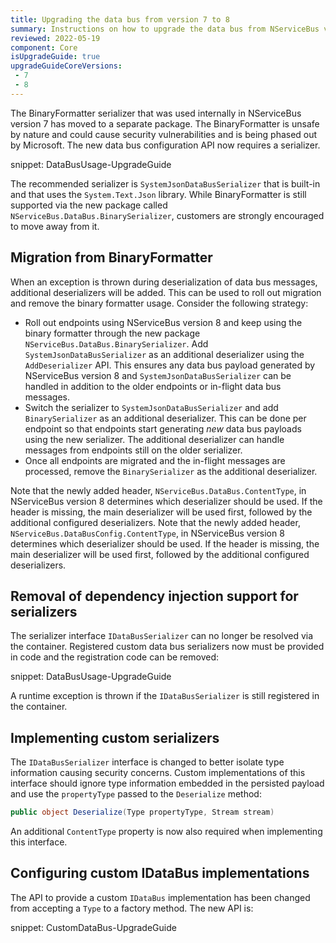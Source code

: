 ```yaml
---
title: Upgrading the data bus from version 7 to 8
summary: Instructions on how to upgrade the data bus from NServiceBus version 7 to version 8.
reviewed: 2022-05-19
component: Core
isUpgradeGuide: true
upgradeGuideCoreVersions:
 - 7
 - 8
---
```


The BinaryFormatter serializer that was used internally in NServiceBus version 7 has moved to a separate package. The BinaryFormatter is unsafe by nature and could cause security vulnerabilities and is being phased out by Microsoft. The new data bus configuration API now requires a serializer.

snippet: DataBusUsage-UpgradeGuide

The recommended serializer is `SystemJsonDataBusSerializer` that is built-in and that uses the `System.Text.Json` library. While BinaryFormatter is still supported via the new package called `NServiceBus.DataBus.BinarySerializer`, customers are strongly encouraged to move away from it.

## Migration from BinaryFormatter

When an exception is thrown during deserialization of data bus messages, additional deserializers will be added. This can be used to roll out migration and remove the binary formatter usage. Consider the following strategy:

- Roll out endpoints using NServiceBus version 8 and keep using the binary formatter through the new package `NServiceBus.DataBus.BinarySerializer`. Add `SystemJsonDataBusSerializer` as an additional deserializer using the `AddDeserializer` API. This ensures any data bus payload generated by NServiceBus version 8 and `SystemJsonDataBusSerializer` can be handled in addition to the older endpoints or in-flight data bus messages.
- Switch the serializer to `SystemJsonDataBusSerializer` and add `BinarySerializer` as an additional deserializer. This can be done per endpoint so that endpoints start generating _new_ data bus payloads using the new serializer. The additional deserializer can handle messages from endpoints still on the older serializer.
- Once all endpoints are migrated and the in-flight messages are processed, remove the `BinarySerializer` as the additional deserializer.

Note that the newly added header, `NServiceBus.DataBus.ContentType`, in NServiceBus version 8 determines which deserializer should be used. If the header is missing, the main deserializer will be used first, followed by the additional configured deserializers.
Note that the newly added header, `NServiceBus.DataBusConfig.ContentType`, in NServiceBus version 8 determines which deserializer should be used. If the header is missing, the main deserializer will be used first, followed by the additional configured deserializers.

## Removal of dependency injection support for serializers

The serializer interface `IDataBusSerializer` can no longer be resolved via the container. Registered custom data bus serializers now must be provided in code and the registration code can be removed:

snippet: DataBusUsage-UpgradeGuide

A runtime exception is thrown if the `IDataBusSerializer` is still registered in the container.

## Implementing custom serializers

The `IDataBusSerializer` interface is changed to better isolate type information causing security concerns. Custom implementations of this interface should ignore type information embedded in the persisted payload and use the `propertyType` passed to the `Deserialize` method:

```csharp
public object Deserialize(Type propertyType, Stream stream)
```

An additional `ContentType` property is now also required when implementing this interface.

## Configuring custom IDataBus implementations

The API to provide a custom `IDataBus` implementation has been changed from accepting a `Type` to a factory method. The new API is:

snippet: CustomDataBus-UpgradeGuide